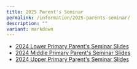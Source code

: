 ```yaml
---
title: 2025 Parent's Seminar
permalink: /information/2025-parents-seminar/
description: ""
variant: markdown
---
```

- [2024 Lower Primary Parent's Seminar Slides](https://go.gov.sg/s1reer)
- [2024 Middle Primary Parent's Seminar Slides](https://go.gov.sg/fhb8mu)
- [2024 Upper Primary Parent's Seminar Slides](https://go.gov.sg/78i8kj)